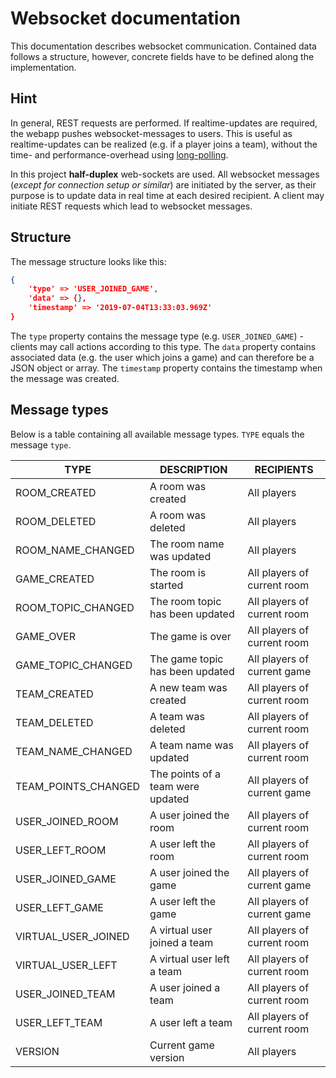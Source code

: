 # Websocket documentation
This documentation describes websocket communication. Contained data follows a structure, however, concrete fields have to be defined along the implementation.

## Hint
In general, REST requests are performed. If realtime-updates are required, the webapp pushes websocket-messages to users. This is useful as realtime-updates can be realized (e.g. if a player joins a team), without the time- and performance-overhead using [long-polling](https://ably.com/blog/websockets-vs-long-polling).  

In this project **half-duplex** web-sockets are used. All websocket messages (*except for connection setup or similar*) are initiated by the server, as their purpose is to update data in real time at each desired recipient. A client may initiate REST requests which lead to websocket messages.

## Structure

The message structure looks like this:
```json
{
    'type' => 'USER_JOINED_GAME',
    'data' => {},
    'timestamp' => '2019-07-04T13:33:03.969Z'
}
```
The `type` property contains the message type (e.g. `USER_JOINED_GAME`) - clients may call actions according to this type. The `data` property contains associated data (e.g. the user which joins a game) and can therefore be a JSON object or array. The `timestamp` property contains the timestamp when the message was created.

## Message types

Below is a table containing all available message types. `TYPE` equals the message `type`.

| TYPE                | DESCRIPTION                       | RECIPIENTS                  |
|---------------------|-----------------------------------|-----------------------------|
| ROOM_CREATED        | A room was created                | All players                 |
| ROOM_DELETED        | A room was deleted                | All players                 |
| ROOM_NAME_CHANGED   | The room name was updated         | All players                 |
| GAME_CREATED        | The room is started               | All players of current room |
| ROOM_TOPIC_CHANGED  | The room topic has been updated   | All players of current room |
| GAME_OVER           | The game is over                  | All players of current room |
| GAME_TOPIC_CHANGED  | The game topic has been updated   | All players of current game |
| TEAM_CREATED        | A new team was created            | All players of current room |
| TEAM_DELETED        | A team was deleted                | All players of current room |
| TEAM_NAME_CHANGED   | A team name was updated           | All players of current room |
| TEAM_POINTS_CHANGED | The points of a team were updated | All players of current game |
| USER_JOINED_ROOM    | A user joined the room            | All players of current room |
| USER_LEFT_ROOM      | A user left the room              | All players of current room |
| USER_JOINED_GAME    | A user joined the game            | All players of current game |
| USER_LEFT_GAME      | A user left the game              | All players of current game |
| VIRTUAL_USER_JOINED | A virtual user joined a team      | All players of current room |
| VIRTUAL_USER_LEFT   | A virtual user left a team        | All players of current room |
| USER_JOINED_TEAM    | A user joined a team              | All players of current room |
| USER_LEFT_TEAM      | A user left a team                | All players of current room |
| VERSION             | Current game version              | All players                 |